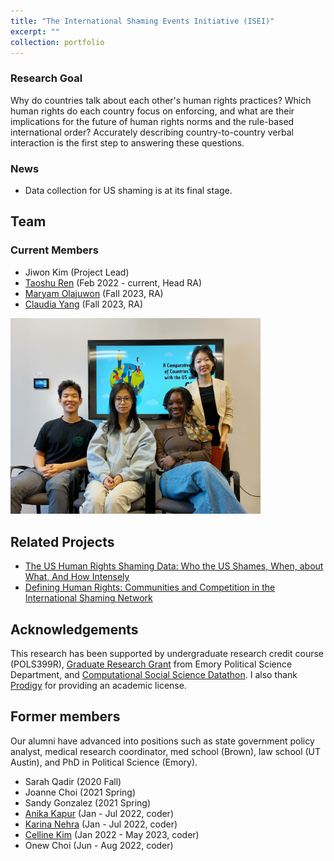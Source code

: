 ```yaml
---
title: "The International Shaming Events Initiative (ISEI)"
excerpt: ""
collection: portfolio
---
```

### Research Goal
Why do countries talk about each other's human rights practices? Which human rights do each country focus on enforcing, and what are their implications for the future of human rights norms and the rule-based international order? Accurately describing country-to-country verbal interaction is the first step to answering these questions.

### News
* Data collection for US shaming is at its final stage.

## Team
### Current Members
* Jiwon Kim (Project Lead)
* [Taoshu Ren](https://j1wonkim.github.io/taoshu/) (Feb 2022 - current, Head RA)
* [Maryam Olajuwon](https://j1wonkim.github.io/maryam/) (Fall 2023, RA)
* [Claudia Yang](https://j1wonkim.github.io/claudia/) (Fall 2023, RA)

<img src='/images/ISEI_picture_f23.jpg' alt = "Group Picture" width="400">

## Related Projects
* [The US Human Rights Shaming Data: Who the US Shames, When, about What, And How Intensely](https://j1wonkim.github.io/research/ise)
* [Defining Human Rights: Communities and Competition in the International Shaming Network](https://j1wonkim.github.io/research/network/)

## Acknowledgements
This research has been supported by undergraduate research credit course (POLS399R), [Graduate Research Grant](http://polisci.emory.edu/home/graduate/graduate-research-grant.html) from Emory Political Science Department, and [Computational Social Science Datathon](https://sites.google.com/view/css-workshop-datathon). I also thank [Prodigy](https://prodi.gy/) for providing an academic license.

## Former members
Our alumni have advanced into positions such as state government policy analyst, medical research coordinator, med school (Brown), law school (UT Austin), and PhD in Political Science (Emory).

* Sarah Qadir (2020 Fall)
* Joanne Choi (2021 Spring)
* Sandy Gonzalez (2021 Spring) 
* [Anika Kapur](https://j1wonkim.github.io/anika/) (Jan - Jul 2022, coder)
* [Karina Nehra](https://j1wonkim.github.io/karina/) (Jan - Jul 2022, coder)
* [Celline Kim](https://j1wonkim.github.io/celline/) (Jan 2022 - May 2023, coder)
* Onew Choi (Jun - Aug 2022, coder)





